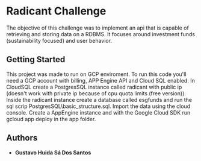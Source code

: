 # Radicant Challenge

The objective of this challenge was to implement an api that is capable of retrieving and storing data on a RDBMS. It focuses around investment funds (sustainability focused) and user behavior.


## Getting Started

This project was made to run on GCP enviroment. To run this code you'll need a GCP account with billing, APP Engine API and Cloud SQL enabled.
In CloudSQL create a PostgresSQL instance called radicant with public ip (doesn't work with private ip because of cpu quota limits (free version)).
Inside the radicant instance create a database called esgfunds and run the sql scrip PostgresSQL\basic_structure.sql.
Import the data using the cloud console.
Create a AppEngine instance and with the Google Cloud SDK run gcloud app deploy in the app folder.


## Authors

  - **Gustavo Huida Sá Dos Santos**  

